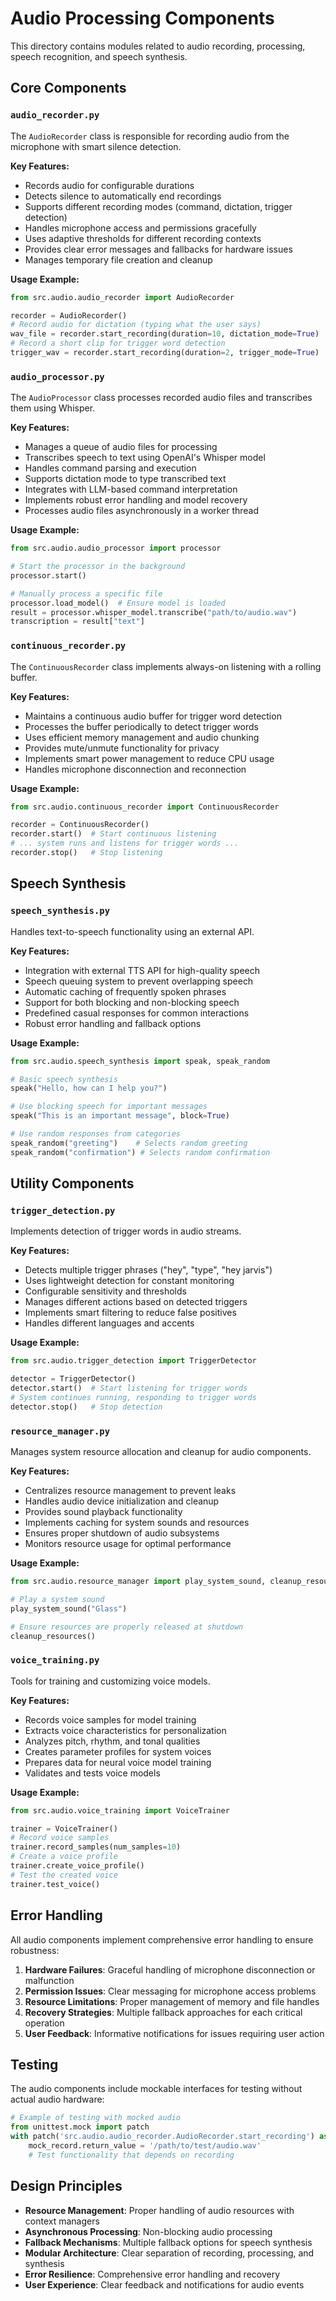# Audio Processing Components

This directory contains modules related to audio recording, processing, speech recognition, and speech synthesis.

## Core Components

### `audio_recorder.py`

The `AudioRecorder` class is responsible for recording audio from the microphone with smart silence detection.

**Key Features:**
- Records audio for configurable durations
- Detects silence to automatically end recordings
- Supports different recording modes (command, dictation, trigger detection)
- Handles microphone access and permissions gracefully
- Uses adaptive thresholds for different recording contexts
- Provides clear error messages and fallbacks for hardware issues
- Manages temporary file creation and cleanup

**Usage Example:**
```python
from src.audio.audio_recorder import AudioRecorder

recorder = AudioRecorder()
# Record audio for dictation (typing what the user says)
wav_file = recorder.start_recording(duration=10, dictation_mode=True)
# Record a short clip for trigger word detection
trigger_wav = recorder.start_recording(duration=2, trigger_mode=True)
```

### `audio_processor.py`

The `AudioProcessor` class processes recorded audio files and transcribes them using Whisper.

**Key Features:**
- Manages a queue of audio files for processing
- Transcribes speech to text using OpenAI's Whisper model
- Handles command parsing and execution
- Supports dictation mode to type transcribed text
- Integrates with LLM-based command interpretation
- Implements robust error handling and model recovery
- Processes audio files asynchronously in a worker thread

**Usage Example:**
```python
from src.audio.audio_processor import processor

# Start the processor in the background
processor.start()

# Manually process a specific file
processor.load_model()  # Ensure model is loaded
result = processor.whisper_model.transcribe("path/to/audio.wav")
transcription = result["text"]
```

### `continuous_recorder.py`

The `ContinuousRecorder` class implements always-on listening with a rolling buffer.

**Key Features:**
- Maintains a continuous audio buffer for trigger word detection
- Processes the buffer periodically to detect trigger words
- Uses efficient memory management and audio chunking
- Provides mute/unmute functionality for privacy
- Implements smart power management to reduce CPU usage
- Handles microphone disconnection and reconnection

**Usage Example:**
```python
from src.audio.continuous_recorder import ContinuousRecorder

recorder = ContinuousRecorder()
recorder.start()  # Start continuous listening
# ... system runs and listens for trigger words ...
recorder.stop()   # Stop listening
```

## Speech Synthesis

### `speech_synthesis.py`

Handles text-to-speech functionality using an external API.

**Key Features:**
- Integration with external TTS API for high-quality speech
- Speech queuing system to prevent overlapping speech
- Automatic caching of frequently spoken phrases
- Support for both blocking and non-blocking speech
- Predefined casual responses for common interactions
- Robust error handling and fallback options

**Usage Example:**
```python
from src.audio.speech_synthesis import speak, speak_random

# Basic speech synthesis
speak("Hello, how can I help you?")

# Use blocking speech for important messages
speak("This is an important message", block=True)

# Use random responses from categories
speak_random("greeting")    # Selects random greeting
speak_random("confirmation") # Selects random confirmation
```

## Utility Components

### `trigger_detection.py`

Implements detection of trigger words in audio streams.

**Key Features:**
- Detects multiple trigger phrases ("hey", "type", "hey jarvis")
- Uses lightweight detection for constant monitoring
- Configurable sensitivity and thresholds
- Manages different actions based on detected triggers
- Implements smart filtering to reduce false positives
- Handles different languages and accents

**Usage Example:**
```python
from src.audio.trigger_detection import TriggerDetector

detector = TriggerDetector()
detector.start()  # Start listening for trigger words
# System continues running, responding to trigger words
detector.stop()   # Stop detection
```

### `resource_manager.py`

Manages system resource allocation and cleanup for audio components.

**Key Features:**
- Centralizes resource management to prevent leaks
- Handles audio device initialization and cleanup
- Provides sound playback functionality
- Implements caching for system sounds and resources
- Ensures proper shutdown of audio subsystems
- Monitors resource usage for optimal performance

**Usage Example:**
```python
from src.audio.resource_manager import play_system_sound, cleanup_resources

# Play a system sound
play_system_sound("Glass")

# Ensure resources are properly released at shutdown
cleanup_resources()
```

### `voice_training.py`

Tools for training and customizing voice models.

**Key Features:**
- Records voice samples for model training
- Extracts voice characteristics for personalization
- Analyzes pitch, rhythm, and tonal qualities
- Creates parameter profiles for system voices
- Prepares data for neural voice model training
- Validates and tests voice models

**Usage Example:**
```python
from src.audio.voice_training import VoiceTrainer

trainer = VoiceTrainer()
# Record voice samples
trainer.record_samples(num_samples=10)
# Create a voice profile
trainer.create_voice_profile()
# Test the created voice
trainer.test_voice()
```

## Error Handling

All audio components implement comprehensive error handling to ensure robustness:

1. **Hardware Failures**: Graceful handling of microphone disconnection or malfunction
2. **Permission Issues**: Clear messaging for microphone access problems
3. **Resource Limitations**: Proper management of memory and file handles
4. **Recovery Strategies**: Multiple fallback approaches for each critical operation
5. **User Feedback**: Informative notifications for issues requiring user action

## Testing

The audio components include mockable interfaces for testing without actual audio hardware:

```python
# Example of testing with mocked audio
from unittest.mock import patch
with patch('src.audio.audio_recorder.AudioRecorder.start_recording') as mock_record:
    mock_record.return_value = '/path/to/test/audio.wav'
    # Test functionality that depends on recording
```

## Design Principles

- **Resource Management**: Proper handling of audio resources with context managers
- **Asynchronous Processing**: Non-blocking audio processing
- **Fallback Mechanisms**: Multiple fallback options for speech synthesis
- **Modular Architecture**: Clear separation of recording, processing, and synthesis
- **Error Resilience**: Comprehensive error handling and recovery
- **User Experience**: Clear feedback and notifications for audio events
